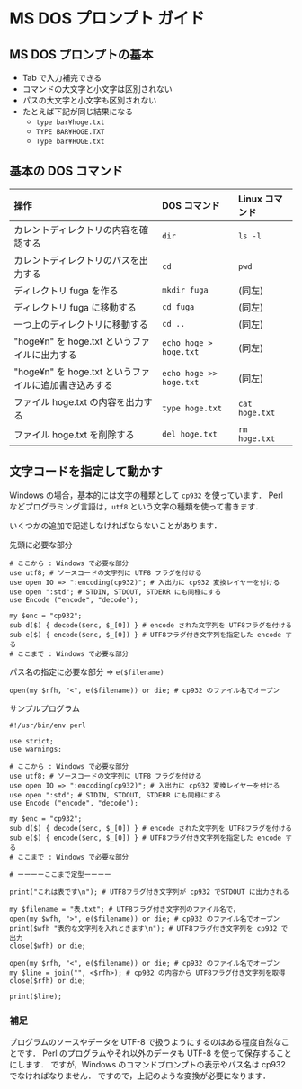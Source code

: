 # MS DOS プロンプト ガイド

## MS DOS プロンプトの基本

- Tab で入力補完できる
- コマンドの大文字と小文字は区別されない
- パスの大文字と小文字も区別されない
- たとえば下記が同じ結果になる
    - `type bar¥hoge.txt`
    - `TYPE BAR¥HOGE.TXT`
    - `Type bar¥HOGE.txt`

## 基本の DOS コマンド

| 操作                                                  | DOS コマンド            | Linux コマンド |
|:------------------------------------------------------|:------------------------|:------------|
| カレントディレクトリの内容を確認する                  | `dir`                   | `ls -l`|
| カレントディレクトリのパスを出力する                  | `cd`                    | `pwd`  |
| ディレクトリ fuga を作る                              | `mkdir fuga`            | (同左) |
| ディレクトリ fuga に移動する                          | `cd fuga`               | (同左) |
| 一つ上のディレクトリに移動する                        | `cd ..`                 | (同左) |
| "hoge¥n" を hoge.txt というファイルに出力する         | `echo hoge > hoge.txt`  | (同左) |
| "hoge¥n" を hoge.txt というファイルに追加書き込みする | `echo hoge >> hoge.txt` | (同左) |
| ファイル hoge.txt の内容を出力する                    | `type hoge.txt`         | `cat hoge.txt`|
| ファイル hoge.txt を削除する                          | `del hoge.txt`          | `rm hoge.txt` |

## 文字コードを指定して動かす

Windows の場合，基本的には文字の種類として `cp932` を使っています．
Perl などプログラミング言語は，`utf8` という文字の種類を使って書きます．

いくつかの追加で記述しなければならないことがあります．

先頭に必要な部分

```{.perl .numberLines}
# ​ここから : Windows で必要な部分
use utf8; # ソースコードの文字列に UTF8 フラグを付ける
use open IO => ":encoding(cp932)"; # 入出力に cp932 変換レイヤーを付ける
use open ":std"; # STDIN, STDOUT, STDERR にも同様にする
use Encode ("encode", "decode");
​
my $enc = "cp932";
sub d($) { decode($enc, $_[0]) } # encode された文字列を UTF8フラグを付ける
sub e($) { encode($enc, $_[0]) } # UTF8フラグ付き文字列を指定した encode する
# ここまで​ : Windows で必要な部分
```

パス名の指定に必要な部分 => `e($filename)`

```{.perl .numberLines}
open(my $rfh, "<", e($filename)) or die; # cp932 のファイル名でオープン
```

サンプルプログラム

```{.perl .numberLines}
#!/usr/bin/env perl
​
use strict;
use warnings;

# ​ここから : Windows で必要な部分
use utf8; # ソースコードの文字列に UTF8 フラグを付ける
use open IO => ":encoding(cp932)"; # 入出力に cp932 変換レイヤーを付ける
use open ":std"; # STDIN, STDOUT, STDERR にも同様にする
use Encode ("encode", "decode");
​
my $enc = "cp932";
sub d($) { decode($enc, $_[0]) } # encode された文字列を UTF8フラグを付ける
sub e($) { encode($enc, $_[0]) } # UTF8フラグ付き文字列を指定した encode する
# ここまで​ : Windows で必要な部分

# ーーーーここまで定型ーーーー
​
print("これは表です\n"); # UTF8フラグ付き文字列が cp932 でSTDOUT に出力される
​
my $filename = "表.txt"; # UTF8フラグ付き文字列のファイル名で，
open(my $wfh, ">", e($filename)) or die; # cp932 のファイル名でオープン
print($wfh "表的な文字列を入れときます\n"); # UTF8フラグ付き文字列を cp932 で出力
close($wfh) or die;
​
open(my $rfh, "<", e($filename)) or die; # cp932 のファイル名でオープン
my $line = join("", <$rfh>); # cp932 の内容から UTF8フラグ付き文字列を取得
close($rfh) or die;
​
print($line);
```

### 補足

プログラムのソースやデータを UTF-8 で扱うようにするのはある程度自然なことです．
Perl のプログラムやそれ以外のデータも UTF-8 を使って保存することにします．
ですが，Windows のコマンドプロンプトの表示やパス名は cp932 でなければなりません．
ですので，上記のような変換が必要になります．
